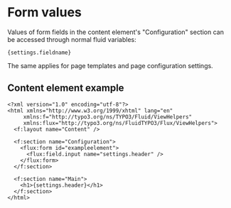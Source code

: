 # Form values

Values of form fields in the content element's "Configuration" section can be accessed through normal fluid variables:

    {settings.fieldname}
    
The same applies for page templates and page configuration settings. 

## Content element example
```
<?xml version="1.0" encoding="utf-8"?>
<html xmlns="http://www.w3.org/1999/xhtml" lang="en"
     xmlns:f="http://typo3.org/ns/TYPO3/Fluid/ViewHelpers"
     xmlns:flux="http://typo3.org/ns/FluidTYPO3/Flux/ViewHelpers">
  <f:layout name="Content" />

  <f:section name="Configuration">
    <flux:form id="exampleelement">
      <flux:field.input name="settings.header" />
    </flux:form>
  </f:section>

  <f:section name="Main">
    <h1>{settings.header}</h1>
  </f:section>
</html>
```
